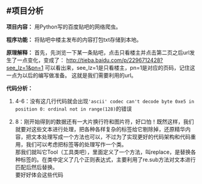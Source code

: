 ﻿#项目分析
----

**项目内容：**
用Python写的百度贴吧的网络爬虫。

**程序功能：**
将贴吧中楼主发布的内容打包txt存储到本地。

**原理解释：**
首先，先浏览一下某一条贴吧，点击只看楼主并点击第二页之后url发生了一点变化，变成了：
http://tieba.baidu.com/p/2296712428?see_lz=1&pn=1
可以看出来，see_lz=1是只看楼主，pn=1是对应的页码，记住这一点为以后的编写做准备。
这就是我们需要利用的url。

**代码分析：**

 1. 4-6：没有这几行代码就会出现`'ascii' codec can't decode byte 0xe5 in position 0: ordinal not in range(128)`的错误

 2. 8：刚开始得到的数据还有一大片换行符和图片符，好口怕！既然这样，我们就要对这些文本进行处理，把各种各样复杂的标签给它剔除掉，还原精华内容，把文本处理写成一个方法也可以，不过为了实现更好的代码架构和代码重用，我们可以考虑把标签等的处理写作一个类。</br>
       那我们就叫它Tool（工具类吧），里面定义了一个方法，叫replace，是替换各种标签的。在类中定义了几个正则表达式，主要利用了re.sub方法对文本进行匹配后然后替换。</br>
       要好好体会这些代码
 
